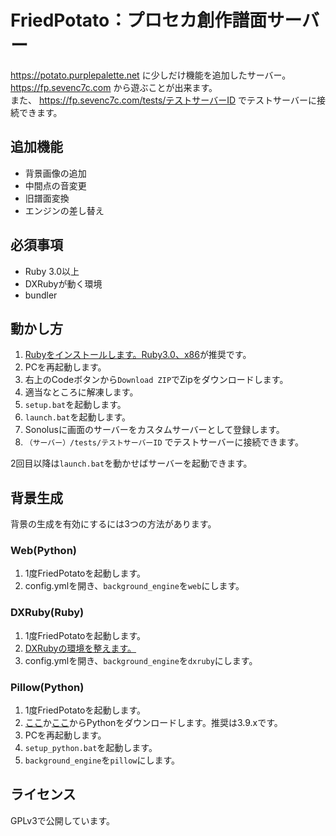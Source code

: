 # FriedPotato：プロセカ創作譜面サーバー

https://potato.purplepalette.net に少しだけ機能を追加したサーバー。  
https://fp.sevenc7c.com から遊ぶことが出来ます。  
また、 https://fp.sevenc7c.com/tests/テストサーバーID でテストサーバーに接続できます。

## 追加機能

- 背景画像の追加
- 中間点の音変更
- 旧譜面変換
- エンジンの差し替え

## 必須事項

- Ruby 3.0以上
- DXRubyが動く環境
- bundler

## 動かし方

1. [Rubyをインストールします。](https://rubyinstaller.org)[Ruby3.0、x86](https://github.com/oneclick/rubyinstaller2/releases/download/RubyInstaller-3.0.3-1/rubyinstaller-devkit-3.0.3-1-x86.exe)が推奨です。
1. PCを再起動します。
1. 右上のCodeボタンから`Download ZIP`でZipをダウンロードします。
1. 適当なところに解凍します。
1. `setup.bat`を起動します。
1. `launch.bat`を起動します。
1. Sonolusに画面のサーバーをカスタムサーバーとして登録します。
2. `（サーバー）/tests/テストサーバーID` でテストサーバーに接続できます。

2回目以降は`launch.bat`を動かせばサーバーを起動できます。

## 背景生成

背景の生成を有効にするには3つの方法があります。

### Web(Python)
1. 1度FriedPotatoを起動します。
3. config.ymlを開き、`background_engine`を`web`にします。

### DXRuby(Ruby)

1. 1度FriedPotatoを起動します。
2. [DXRubyの環境を整えます。](https://qiita.com/noanoa07/items/7df5886c619781d8d2ee#-d3dx9_40dll%E3%81%AE%E3%82%A4%E3%83%B3%E3%82%B9%E3%83%88%E3%83%BC%E3%83%AB%E6%96%B9%E6%B3%95)
3. config.ymlを開き、`background_engine`を`dxruby`にします。

### Pillow(Python)

1. 1度FriedPotatoを起動します。
2. [ここ](https://python.org/downloads/)か[ここ](https://pythonlinks.python.jp/ja/index.html)からPythonをダウンロードします。推奨は3.9.xです。
3. PCを再起動します。
4. `setup_python.bat`を起動します。
5. `background_engine`を`pillow`にします。


## ライセンス

GPLv3で公開しています。
